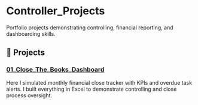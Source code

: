 # Controller_Projects
Portfolio projects demonstrating controlling, financial reporting, and dashboarding skills.

## 📂 Projects

### [01_Close_The_Books_Dashboard](./01_Close_The_Books_Dashboard)

Here I simulated monthly financial close tracker with KPIs and overdue task alerts. I built everything in Excel to demonstrate controlling and close process oversight.
